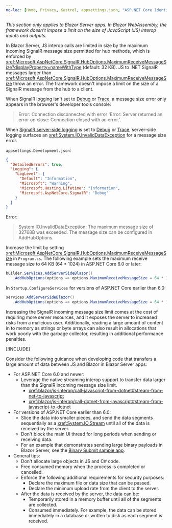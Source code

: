```yaml
---
no-loc: [Home, Privacy, Kestrel, appsettings.json, "ASP.NET Core Identity", cookie, Cookie, Blazor, "Blazor Server", "Blazor WebAssembly", "Identity", "Let's Encrypt", Razor, SignalR]
---
```

*This section only applies to Blazor Server apps. In Blazor WebAssembly, the framework doesn't impose a limit on the size of JavaScript (JS) interop inputs and outputs.*

In Blazor Server, JS interop calls are limited in size by the maximum incoming SignalR message size permitted for hub methods, which is enforced by <xref:Microsoft.AspNetCore.SignalR.HubOptions.MaximumReceiveMessageSize?displayProperty=nameWithType> (default: 32 KB). JS to .NET SignalR messages larger than <xref:Microsoft.AspNetCore.SignalR.HubOptions.MaximumReceiveMessageSize> throw an error. The framework doesn't impose a limit on the size of a SignalR message from the hub to a client.

When SignalR logging isn't set to [Debug](xref:Microsoft.Extensions.Logging.LogLevel) or [Trace](xref:Microsoft.Extensions.Logging.LogLevel), a message size error only appears in the browser's developer tools console:

> Error: Connection disconnected with error 'Error: Server returned an error on close: Connection closed with an error.'.

When [SignalR server-side logging](xref:signalr/diagnostics#server-side-logging) is set to [Debug](xref:Microsoft.Extensions.Logging.LogLevel) or [Trace](xref:Microsoft.Extensions.Logging.LogLevel), server-side logging surfaces an <xref:System.IO.InvalidDataException> for a message size error.

`appsettings.Development.json`:

```json
{
  "DetailedErrors": true,
  "Logging": {
    "LogLevel": {
      "Default": "Information",
      "Microsoft": "Warning",
      "Microsoft.Hosting.Lifetime": "Information",
      "Microsoft.AspNetCore.SignalR": "Debug"
    }
  }
}
```

Error:

> System.IO.InvalidDataException: The maximum message size of 32768B was exceeded. The message size can be configured in AddHubOptions.

Increase the limit by setting <xref:Microsoft.AspNetCore.SignalR.HubOptions.MaximumReceiveMessageSize> in `Program.cs`. The following example sets the maximum receive message size to 64 KB (64 * 1024) in ASP.NET Core 6.0 or later:

```csharp
builder.Services.AddServerSideBlazor()
   .AddHubOptions(options => options.MaximumReceiveMessageSize = 64 * 1024);
```

In `Startup.ConfigureServices` for versions of ASP.NET Core earlier than 6.0:

```csharp
services.AddServerSideBlazor()
   .AddHubOptions(options => options.MaximumReceiveMessageSize = 64 * 1024);
```

Increasing the SignalR incoming message size limit comes at the cost of requiring more server resources, and it exposes the server to increased risks from a malicious user. Additionally, reading a large amount of content in to memory as strings or byte arrays can also result in allocations that work poorly with the garbage collector, resulting in additional performance penalties.

[!INCLUDE[](~/includes/aspnetcore-repo-ref-source-links.md)]

Consider the following guidance when developing code that transfers a large amount of data between JS and Blazor in Blazor Server apps:

* For ASP.NET Core 6.0 and newer:
  * Leverage the native streaming interop support to transfer data larger than the SignalR incoming message size limit.
    * <xref:blazor/js-interop/call-javascript-from-dotnet#stream-from-net-to-javascript>
    * <xref:blazor/js-interop/call-dotnet-from-javascript#stream-from-javascript-to-dotnet>
* For versions of ASP.NET Core earlier than 6.0:
  * Slice the data into smaller pieces, and send the data segments sequentially as a <xref:System.IO.Stream> until all of the data is received by the server.
  * Don't block the main UI thread for long periods when sending or receiving data.
  * For an example that demonstrates sending large binary payloads in Blazor Server, see the [Binary Submit sample app](https://github.com/aspnet/samples/tree/main/samples/aspnetcore/blazor/BinarySubmit).
* General tips:
  * Don't allocate large objects in JS and C# code.
  * Free consumed memory when the process is completed or cancelled.
  * Enforce the following additional requirements for security purposes:
    * Declare the maximum file or data size that can be passed.
    * Declare the minimum upload rate from the client to the server.
  * After the data is received by the server, the data can be:
    * Temporarily stored in a memory buffer until all of the segments are collected.
    * Consumed immediately. For example, the data can be stored immediately in a database or written to disk as each segment is received.
